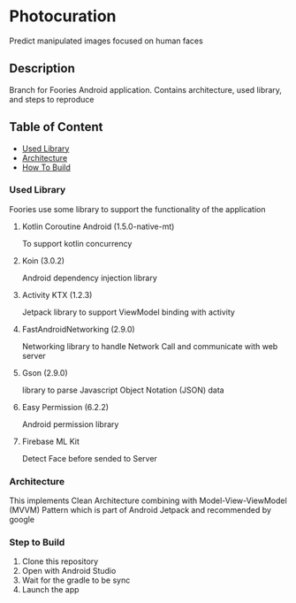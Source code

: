 
# Photocuration
Predict manipulated images focused on human faces

## Description
Branch for Foories  Android application. Contains architecture, used library, and steps to reproduce

## Table of Content

- [Used Library](#used-library)
- [Architecture](#architecture)
- [How To Build](#step-to-build)


### Used Library 
Foories use some library to support the functionality of the application

1. Kotlin Coroutine Android (1.5.0-native-mt)

	To support kotlin concurrency 
	
2. Koin (3.0.2)

	Android dependency injection library
	
3. Activity KTX (1.2.3)

	Jetpack library to support ViewModel binding with activity
	
4. FastAndroidNetworking (2.9.0)

	Networking library to handle Network Call and communicate with web server
	
5. Gson (2.9.0)

	library to parse Javascript Object Notation (JSON) data
	
6. Easy Permission (6.2.2)

	Android permission library
	
7. Firebase ML Kit

	Detect Face before sended to Server

### Architecture
This implements Clean Architecture combining with Model-View-ViewModel (MVVM) 
Pattern which is part of Android Jetpack and recommended by google

### Step to Build

1. Clone this repository
2. Open with Android Studio 
3. Wait for the gradle to be sync
4. Launch the app
